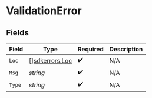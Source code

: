 # ValidationError


## Fields

| Field                                         | Type                                          | Required                                      | Description                                   |
| --------------------------------------------- | --------------------------------------------- | --------------------------------------------- | --------------------------------------------- |
| `Loc`                                         | [][sdkerrors.Loc](../../models/errors/loc.md) | :heavy_check_mark:                            | N/A                                           |
| `Msg`                                         | *string*                                      | :heavy_check_mark:                            | N/A                                           |
| `Type`                                        | *string*                                      | :heavy_check_mark:                            | N/A                                           |